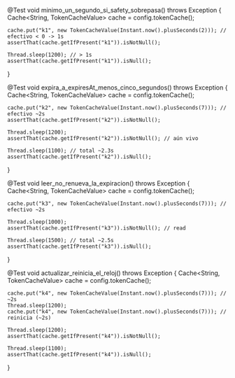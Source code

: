   @Test
  void minimo_un_segundo_si_safety_sobrepasa() throws Exception {
    Cache<String, TokenCacheValue> cache = config.tokenCache();

    cache.put("k1", new TokenCacheValue(Instant.now().plusSeconds(2))); // efectivo < 0 -> 1s
    assertThat(cache.getIfPresent("k1")).isNotNull();

    Thread.sleep(1200); // > 1s
    assertThat(cache.getIfPresent("k1")).isNull();
  }

  @Test
  void expira_a_expiresAt_menos_cinco_segundos() throws Exception {
    Cache<String, TokenCacheValue> cache = config.tokenCache();

    cache.put("k2", new TokenCacheValue(Instant.now().plusSeconds(7))); // efectivo ~2s
    assertThat(cache.getIfPresent("k2")).isNotNull();

    Thread.sleep(1200);
    assertThat(cache.getIfPresent("k2")).isNotNull(); // aún vivo

    Thread.sleep(1100); // total ~2.3s
    assertThat(cache.getIfPresent("k2")).isNull();
  }

  @Test
  void leer_no_renueva_la_expiracion() throws Exception {
    Cache<String, TokenCacheValue> cache = config.tokenCache();

    cache.put("k3", new TokenCacheValue(Instant.now().plusSeconds(7))); // efectivo ~2s

    Thread.sleep(1000);
    assertThat(cache.getIfPresent("k3")).isNotNull(); // read

    Thread.sleep(1500); // total ~2.5s
    assertThat(cache.getIfPresent("k3")).isNull();
  }

  @Test
  void actualizar_reinicia_el_reloj() throws Exception {
    Cache<String, TokenCacheValue> cache = config.tokenCache();

    cache.put("k4", new TokenCacheValue(Instant.now().plusSeconds(7))); // ~2s
    Thread.sleep(1200);
    cache.put("k4", new TokenCacheValue(Instant.now().plusSeconds(7))); // reinicia (~2s)

    Thread.sleep(1200);
    assertThat(cache.getIfPresent("k4")).isNotNull();

    Thread.sleep(1100);
    assertThat(cache.getIfPresent("k4")).isNull();
  }
